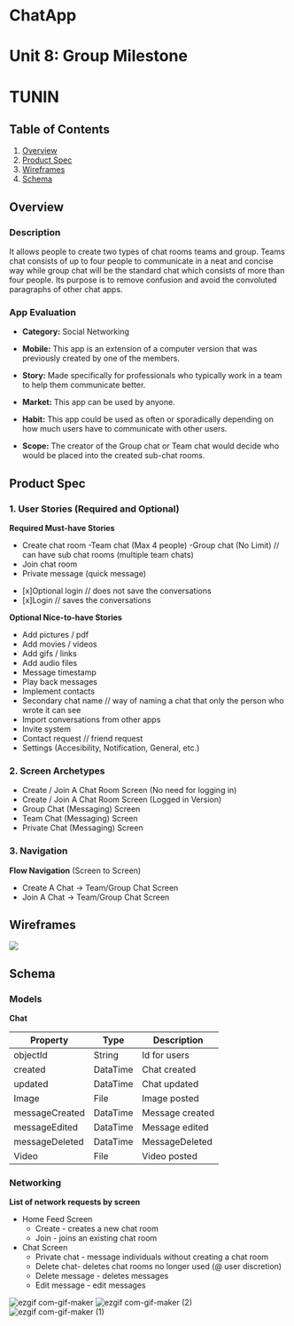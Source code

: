 # ChatApp

Unit 8: Group Milestone
===
# TUNIN

## Table of Contents
1. [Overview](#Overview)
1. [Product Spec](#Product-Spec)
1. [Wireframes](#Wireframes)
2. [Schema](#Schema)

## Overview
### Description
It allows people to create two types of chat rooms teams and group. Teams chat consists of up to four people to communicate in a neat and concise way while group chat will be the standard chat which consists of more than four people. Its purpose is to remove confusion and avoid the convoluted paragraphs of other chat apps. 

### App Evaluation
- **Category:** Social Networking 

- **Mobile:** This app is an extension of a computer version that was previously created by one of the members. 

- **Story:** Made specifically for professionals who typically work in a team to help them communicate better.

- **Market:** This app can be used by anyone. 

- **Habit:** This app could be used as often or sporadically depending on how much users have to communicate with other users.

- **Scope:** The creator of the Group chat or Team chat would decide who would be placed into the created sub-chat rooms.

## Product Spec
### 1. User Stories (Required and Optional)

**Required Must-have Stories**

* Create chat room 
-Team chat (Max 4 people)
-Group chat (No Limit) // can have sub chat rooms (multiple team chats)
* Join chat room 
* Private message (quick message)
- [x]Optional login // does not save the conversations 
- [x]Login // saves the conversations 

**Optional Nice-to-have Stories**

* Add pictures / pdf
* Add movies / videos
* Add gifs / links
* Add audio files
* Message timestamp
* Play back messages
* Implement contacts
* Secondary chat name // way of naming a chat that only the person who wrote it can see
* Import conversations from other apps
* Invite system
* Contact request // friend request
* Settings (Accesibility, Notification, General, etc.)

### 2. Screen Archetypes

* Create / Join A Chat Room Screen (No need for logging in)
* Create / Join A Chat Room Screen (Logged in Version)
* Group Chat (Messaging) Screen
* Team Chat (Messaging) Screen
* Private Chat (Messaging) Screen

### 3. Navigation

**Flow Navigation** (Screen to Screen)
* Create A Chat -> Team/Group Chat Screen
* Join A Chat -> Team/Group Chat Screen

## Wireframes

![](https://i.imgur.com/xbHn78F.png)

## Schema
### Models

**Chat**


| Property | Type | Description |
| -------- | -------- | -------- |
| objectId     | String     | Id for users|
|created |DataTime |Chat created|
| updated | DataTime |Chat updated|
|Image |File|Image posted |
|messageCreated |DataTime|Message created|
|messageEdited|DataTime|Message edited|
|messageDeleted|DataTime|MessageDeleted|
|Video|File |Video posted|

### Networking

**List of network requests by screen**
* Home Feed Screen
    * Create - creates a new chat room
    * Join  - joins an existing chat room
* Chat Screen
    * Private chat - message individuals without creating a chat room
    * Delete chat- deletes chat rooms no longer used (@ user discretion)
    * Delete message - deletes messages
    * Edit message - edit messages


![ezgif com-gif-maker](https://user-images.githubusercontent.com/77038388/113662150-5e688d80-965c-11eb-9e16-5cacb349bcd2.gif)
![ezgif com-gif-maker (2)](https://user-images.githubusercontent.com/77038388/114492269-1a7e0700-9bcd-11eb-824d-daed1aad4916.gif)
![ezgif com-gif-maker (1)](https://user-images.githubusercontent.com/77038388/114492271-1ce06100-9bcd-11eb-81db-0bcbc3d9bf9f.gif)



